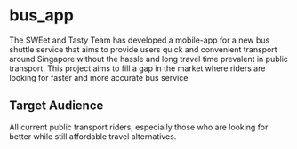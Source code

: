 # bus_app

The SWEet and Tasty Team has developed a mobile-app for a new bus shuttle service that aims to provide users quick and convenient transport around Singapore without the hassle and long travel time prevalent in public transport. This project aims to fill a gap in the market where riders are looking for faster and more accurate bus service

## Target Audience
All current public transport riders, especially those who are looking for better
while still affordable travel alternatives.
